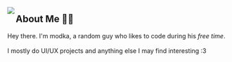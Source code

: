 <a href="https://discord.com/users/944986926400811008"><img align="left" src="https://lanyard-profile-readme.vercel.app/api/944986926400811008?bg=11111b&borderRadius=20px&idleMessage=Probably%20doing%20something%20else..."/></a>

## About Me 🐱‍👤
Hey there. I'm modka, a random guy who likes to code during his _free time_. <br/><br/>
I mostly do UI/UX projects and anything else I may find interesting :3

